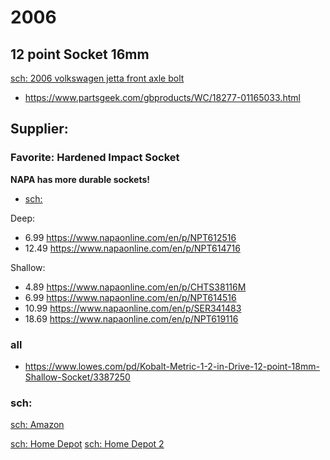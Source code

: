 # 2006
## 12 point Socket 16mm
[sch: 2006 volkswagen jetta front axle bolt](https://www.google.com/search?q=2006+volkswagen+jetta+front+axle+bolt)
- https://www.partsgeek.com/gbproducts/WC/18277-01165033.html


## Supplier:
### Favorite: Hardened Impact Socket
**NAPA has more durable sockets!**
- [sch:](https://www.napaonline.com/en/search?text=12%20point%20socket%2016mm&referer=v2)

Deep:
- 6.99 https://www.napaonline.com/en/p/NPT612516
- 12.49 https://www.napaonline.com/en/p/NPT614716

Shallow:
- 4.89 https://www.napaonline.com/en/p/CHTS38116M
- 6.99 https://www.napaonline.com/en/p/NPT614516
- 10.99 https://www.napaonline.com/en/p/SER341483
- 18.69 https://www.napaonline.com/en/p/NPT619116

### all
- https://www.lowes.com/pd/Kobalt-Metric-1-2-in-Drive-12-point-18mm-Shallow-Socket/3387250

### sch:
[sch: Amazon](https://www.amazon.com/12-Point-Socket-Sets/s?k=12+Point+Socket+Sets)

[sch: Home Depot](https://www.homedepot.com/b/Tools-Hand-Tools-Ratchets-Sockets-Sockets/12-point/N-5yc1vZc24uZ1z0sk19) [sch: Home Depot 2](https://www.homedepot.com/b/Tools-Hand-Tools-Ratchets-Sockets-Sockets/Metric/12-point/N-5yc1vZc24uZ1z0sc32Z1z0sk19)
